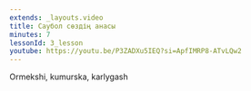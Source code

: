 ```yaml
---
extends: _layouts.video
title: Саубол сөздің анасы
minutes: 7
lessonId: 3_lesson
youtube: https://youtu.be/P3ZADXu5IEQ?si=ApfIMRP8-ATvLQw2
---
```

Ormekshi, kumurska, karlygash
